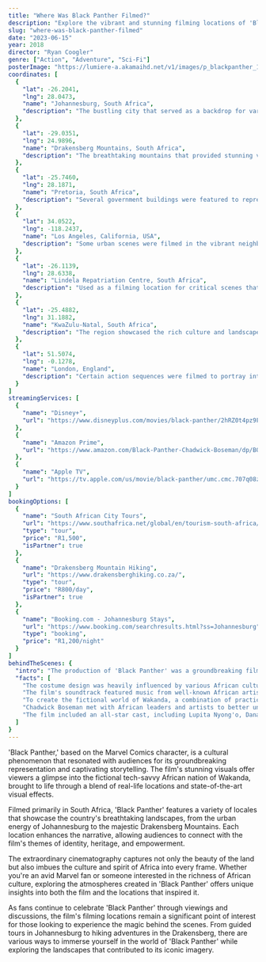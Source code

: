 ```yaml
---
title: "Where Was Black Panther Filmed?"
description: "Explore the vibrant and stunning filming locations of 'Black Panther,' showcasing the rich landscapes of Africa and beyond."
slug: "where-was-black-panther-filmed"
date: "2023-06-15"
year: 2018
director: "Ryan Coogler"
genre: ["Action", "Adventure", "Sci-Fi"]
posterImage: "https://lumiere-a.akamaihd.net/v1/images/p_blackpanther_19754_4ac13f07.jpeg?region=0,0,540,810"
coordinates: [
  { 
    "lat": -26.2041, 
    "lng": 28.0473, 
    "name": "Johannesburg, South Africa", 
    "description": "The bustling city that served as a backdrop for various scenes, capturing the essence of modern Africa."
  },
  { 
    "lat": -29.0351, 
    "lng": 24.9896, 
    "name": "Drakensberg Mountains, South Africa", 
    "description": "The breathtaking mountains that provided stunning visuals for Wakanda's environment."
  },
  { 
    "lat": -25.7460, 
    "lng": 28.1871, 
    "name": "Pretoria, South Africa", 
    "description": "Several government buildings were featured to represent the technological aspects of Wakanda."
  },
  { 
    "lat": 34.0522, 
    "lng": -118.2437, 
    "name": "Los Angeles, California, USA", 
    "description": "Some urban scenes were filmed in the vibrant neighborhoods of L.A., contributing to the film's diverse visuals."
  },
  { 
    "lat": -26.1139, 
    "lng": 28.6338, 
    "name": "Lindela Repatriation Centre, South Africa", 
    "description": "Used as a filming location for critical scenes that emphasize the themes of identity and heritage."
  },
  { 
    "lat": -25.4882, 
    "lng": 31.1882, 
    "name": "KwaZulu-Natal, South Africa", 
    "description": "The region showcased the rich culture and landscapes that influenced the aesthetic of Wakanda."
  },
  { 
    "lat": 51.5074, 
    "lng": -0.1278, 
    "name": "London, England", 
    "description": "Certain action sequences were filmed to portray international ties in the narrative."
  }
]
streamingServices: [
  {
    "name": "Disney+",
    "url": "https://www.disneyplus.com/movies/black-panther/2hRZ0t4pz9FC"
  },
  {
    "name": "Amazon Prime",
    "url": "https://www.amazon.com/Black-Panther-Chadwick-Boseman/dp/B07B4V71R3"
  },
  {
    "name": "Apple TV",
    "url": "https://tv.apple.com/us/movie/black-panther/umc.cmc.707q08ztfgtbmz44zt3tp0tzl"
  }
]
bookingOptions: [
  {
    "name": "South African City Tours",
    "url": "https://www.southafrica.net/global/en/tourism-south-africa/",
    "type": "tour",
    "price": "R1,500",
    "isPartner": true
  },
  {
    "name": "Drakensberg Mountain Hiking",
    "url": "https://www.drakensberghiking.co.za/",
    "type": "tour",
    "price": "R800/day",
    "isPartner": true
  },
  {
    "name": "Booking.com - Johannesburg Stays",
    "url": "https://www.booking.com/searchresults.html?ss=Johannesburg",
    "type": "booking",
    "price": "R1,200/night"
  }
]
behindTheScenes: {
  "intro": "The production of 'Black Panther' was a groundbreaking film experience that highlighted African culture through a modern lens. With a diverse cast and crew, the film was not only a cinematic success but also a statement about representation in Hollywood.",
  "facts": [
    "The costume design was heavily influenced by various African cultures, leading to a rich visual representation of Wakandan society.",
    "The film's soundtrack featured music from well-known African artists, blending hip-hop with traditional sounds.",
    "To create the fictional world of Wakanda, a combination of practical effects and CGI was used, making locations like the vibrant market scenes feel authentic.",
    "Chadwick Boseman met with African leaders and artists to better understand and represent the culture accurately.",
    "The film included an all-star cast, including Lupita Nyong'o, Danai Gurira, and Michael B. Jordan, resulting in powerful performances that resonated with audiences worldwide."
  ]
}
---
```


<BlackPantherGuide />

'Black Panther,' based on the Marvel Comics character, is a cultural phenomenon that resonated with audiences for its groundbreaking representation and captivating storytelling. The film's stunning visuals offer viewers a glimpse into the fictional tech-savvy African nation of Wakanda, brought to life through a blend of real-life locations and state-of-the-art visual effects.

Filmed primarily in South Africa, 'Black Panther' features a variety of locales that showcase the country's breathtaking landscapes, from the urban energy of Johannesburg to the majestic Drakensberg Mountains. Each location enhances the narrative, allowing audiences to connect with the film's themes of identity, heritage, and empowerment.

The extraordinary cinematography captures not only the beauty of the land but also imbues the culture and spirit of Africa into every frame. Whether you're an avid Marvel fan or someone interested in the richness of African culture, exploring the atmospheres created in 'Black Panther' offers unique insights into both the film and the locations that inspired it.

As fans continue to celebrate 'Black Panther' through viewings and discussions, the film's filming locations remain a significant point of interest for those looking to experience the magic behind the scenes. From guided tours in Johannesburg to hiking adventures in the Drakensberg, there are various ways to immerse yourself in the world of 'Black Panther' while exploring the landscapes that contributed to its iconic imagery.

